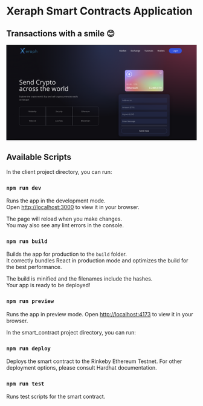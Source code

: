 # Xeraph Smart Contracts Application

## Transactions with a smile 😊

<img src="./client/src/images/app-screen.png" alt="Xeraph-FZTC" width="800" />

## Available Scripts

In the client project directory, you can run:

### `npm run dev`

Runs the app in the development mode.\
Open [http://localhost:3000](http://localhost:3000) to view it in your browser.

The page will reload when you make changes.\
You may also see any lint errors in the console.

### `npm run build`

Builds the app for production to the `build` folder.\
It correctly bundles React in production mode and optimizes the build for the best performance.

The build is minified and the filenames include the hashes.\
Your app is ready to be deployed!

### `npm run preview`

Runs the app in preview mode.
Open [http://localhost:4173](http://localhost:4173) to view it in your browser.

In the smart_contract project directory, you can run:

### `npm run deploy`

Deploys the smart contract to the Rinkeby Ethereum Testnet. For other deployment options, please consult Hardhat documentation.

### `npm run test`

Runs test scripts for the smart contract.
